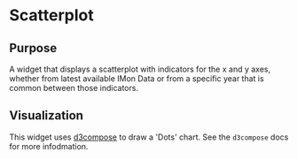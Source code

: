 Scatterplot
===========

Purpose
-------

A widget that displays a scatterplot with indicators for the x and y axes, whether from latest available IMon Data or from a specific year that is common between those indicators.

Visualization
-------------

This widget uses [d3compose](../d3compose) to draw a 'Dots' chart. See the `d3compose` docs for more infodmation.
